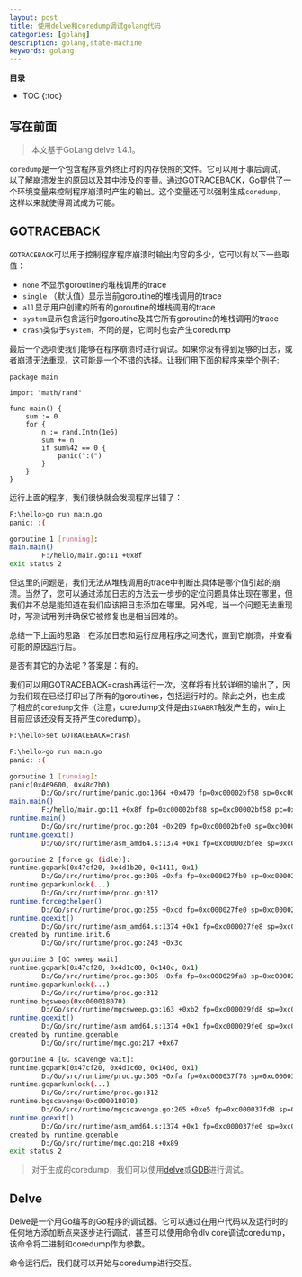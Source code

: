 ```yaml
---
layout: post 
title: 使用delve和coredump调试golang代码
categories: [golang]
description: golang,state-machine
keywords: golang
---
```



**目录**

* TOC
{:toc}


## 写在前面

> 本文基于GoLang delve 1.4.1。

`coredump`是一个包含程序意外终止时的内存快照的文件。它可以用于事后调试，以了解崩溃发生的原因以及其中涉及的变量。通过GOTRACEBACK，Go提供了一个环境变量来控制程序崩溃时产生的输出。这个变量还可以强制生成`coredump`，这样以来就使得调试成为可能。

## GOTRACEBACK

`GOTRACEBACK`可以用于控制程序程序崩溃时输出内容的多少，它可以有以下一些取值：

- `none` 不显示goroutine的堆栈调用的trace
- `single` （默认值）显示当前goroutine的堆栈调用的trace
- `all`显示用户创建的所有的goroutine的堆栈调用的trace
- `system`显示包含运行时goroutine及其它所有goroutine的堆栈调用的trace
- `crash`类似于`system`，不同的是，它同时也会产生coredump

最后一个选项使我们能够在程序崩溃时进行调试。如果你没有得到足够的日志，或者崩溃无法重现，这可能是一个不错的选择。让我们用下面的程序来举个例子:

```golang
package main

import "math/rand"

func main() {
	sum := 0
	for {
		n := rand.Intn(1e6)
		sum += n
		if sum%42 == 0 {
			panic(":(")
		}
	}
}
```

运行上面的程序，我们很快就会发现程序出错了：

```bash
F:\hello>go run main.go
panic: :(

goroutine 1 [running]:
main.main()
        F:/hello/main.go:11 +0x8f
exit status 2
```

但这里的问题是，我们无法从堆栈调用的trace中判断出具体是哪个值引起的崩溃。当然了，您可以通过添加日志的方法去一步步的定位问题具体出现在哪里，但我们并不总是能知道在我们应该把日志添加在哪里。另外呢，当一个问题无法重现时，写测试用例并确保它被修复也是相当困难的。

总结一下上面的思路：在添加日志和运行应用程序之间迭代，直到它崩溃，并查看可能的原因运行后。

是否有其它的办法呢？答案是：有的。

我们可以用GOTRACEBACK=crash再运行一次，这样将有比较详细的输出了，因为我们现在已经打印出了所有的goroutines，包括运行时的。除此之外，也生成了相应的`coredump`文件（注意，coredump文件是由`SIGABRT`触发产生的，win上目前应该还没有支持产生coredump）。

```bash
F:\hello>set GOTRACEBACK=crash

F:\hello>go run main.go
panic: :(

goroutine 1 [running]:
panic(0x469600, 0x48d7b0)
        D:/Go/src/runtime/panic.go:1064 +0x470 fp=0xc00002bf58 sp=0xc00002bea0 pc=0x42fd90
main.main()
        F:/hello/main.go:11 +0x8f fp=0xc00002bf88 sp=0xc00002bf58 pc=0x461d8f
runtime.main()
        D:/Go/src/runtime/proc.go:204 +0x209 fp=0xc00002bfe0 sp=0xc00002bf88 pc=0x432929
runtime.goexit()
        D:/Go/src/runtime/asm_amd64.s:1374 +0x1 fp=0xc00002bfe8 sp=0xc00002bfe0 pc=0x45abc1

goroutine 2 [force gc (idle)]:
runtime.gopark(0x47cf20, 0x4d1b20, 0x1411, 0x1)
        D:/Go/src/runtime/proc.go:306 +0xfa fp=0xc000027fb0 sp=0xc000027f90 pc=0x432cfa
runtime.goparkunlock(...)
        D:/Go/src/runtime/proc.go:312
runtime.forcegchelper()
        D:/Go/src/runtime/proc.go:255 +0xcd fp=0xc000027fe0 sp=0xc000027fb0 pc=0x432b8d
runtime.goexit()
        D:/Go/src/runtime/asm_amd64.s:1374 +0x1 fp=0xc000027fe8 sp=0xc000027fe0 pc=0x45abc1
created by runtime.init.6
        D:/Go/src/runtime/proc.go:243 +0x3c

goroutine 3 [GC sweep wait]:
runtime.gopark(0x47cf20, 0x4d1c00, 0x140c, 0x1)
        D:/Go/src/runtime/proc.go:306 +0xfa fp=0xc000029fa8 sp=0xc000029f88 pc=0x432cfa
runtime.goparkunlock(...)
        D:/Go/src/runtime/proc.go:312
runtime.bgsweep(0xc000018070)
        D:/Go/src/runtime/mgcsweep.go:163 +0xb2 fp=0xc000029fd8 sp=0xc000029fa8 pc=0x41e132
runtime.goexit()
        D:/Go/src/runtime/asm_amd64.s:1374 +0x1 fp=0xc000029fe0 sp=0xc000029fd8 pc=0x45abc1
created by runtime.gcenable
        D:/Go/src/runtime/mgc.go:217 +0x67

goroutine 4 [GC scavenge wait]:
runtime.gopark(0x47cf20, 0x4d1c60, 0x140d, 0x1)
        D:/Go/src/runtime/proc.go:306 +0xfa fp=0xc000037f78 sp=0xc000037f58 pc=0x432cfa
runtime.goparkunlock(...)
        D:/Go/src/runtime/proc.go:312
runtime.bgscavenge(0xc000018070)
        D:/Go/src/runtime/mgcscavenge.go:265 +0xe5 fp=0xc000037fd8 sp=0xc000037f78 pc=0x41c105
runtime.goexit()
        D:/Go/src/runtime/asm_amd64.s:1374 +0x1 fp=0xc000037fe0 sp=0xc000037fd8 pc=0x45abc1
created by runtime.gcenable
        D:/Go/src/runtime/mgc.go:218 +0x89
exit status 2
```

> 对于生成的coredump，我们可以使用[delve](https://github.com/go-delve/delve)或[GDB](https://www.gnu.org/software/gdb/)进行调试。

## Delve

Delve是一个用Go编写的Go程序的调试器。它可以通过在用户代码以及运行时的任何地方添加断点来逐步进行调试，甚至可以使用命令dlv core调试coredump，该命令将二进制和coredump作为参数。

命令运行后，我们就可以开始与coredump进行交互。


